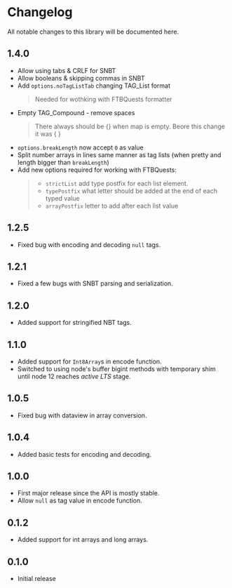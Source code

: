 # Changelog

All notable changes to this library will be documented here.

## 1.4.0

- Allow using tabs & CRLF for SNBT
- Allow booleans & skipping commas in SNBT
- Add `options.noTagListTab` changing TAG_List format
  > Needed for wothking with FTBQuests formatter
- Empty TAG_Compound - remove spaces
  > There always should be {} when map is empty. Beore this change it was { }
- `options.breakLength` now accept `0` as value
- Split number arrays in lines same manner as tag lists (when pretty and length bigger than `breakLength`)
- Add new options required for working with FTBQuests:
  > * `strictList` add type postfix for each list element.
  > * `typePostfix` what letter should be added at the end of each typed value
  > * `arrayPostfix` letter to add after each list value

## 1.2.5

- Fixed bug with encoding and decoding `null` tags.

## 1.2.1

- Fixed a few bugs with SNBT parsing and serialization.

## 1.2.0

- Added support for stringified NBT tags.

## 1.1.0

- Added support for `Int8Array`s in encode function.
- Switched to using node's buffer bigint methods with temporary shim until
node 12 reaches _active LTS_ stage.

## 1.0.5

- Fixed bug with dataview in array conversion.

## 1.0.4

- Added basic tests for encoding and decoding.

## 1.0.0

- First major release since the API is mostly stable.
- Allow `null` as tag value in encode function.

## 0.1.2

- Added support for int arrays and long arrays.

## 0.1.0

- Initial release
